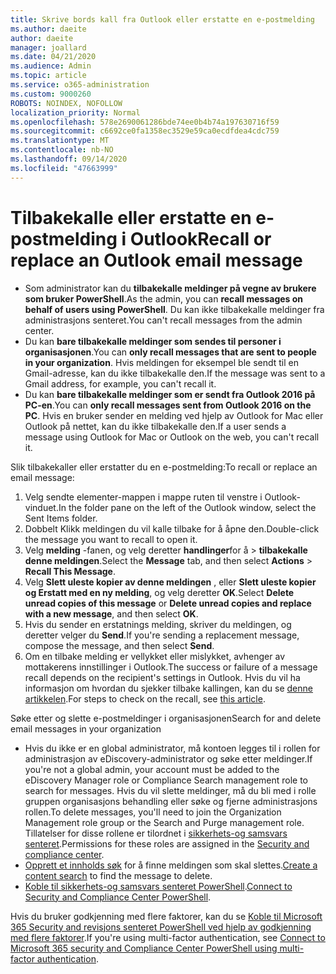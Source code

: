 ```yaml
---
title: Skrive bords kall fra Outlook eller erstatte en e-postmelding
ms.author: daeite
author: daeite
manager: joallard
ms.date: 04/21/2020
ms.audience: Admin
ms.topic: article
ms.service: o365-administration
ms.custom: 9000260
ROBOTS: NOINDEX, NOFOLLOW
localization_priority: Normal
ms.openlocfilehash: 578e2690061286bde74ee0b4b74a197630716f59
ms.sourcegitcommit: c6692ce0fa1358ec3529e59ca0ecdfdea4cdc759
ms.translationtype: MT
ms.contentlocale: nb-NO
ms.lasthandoff: 09/14/2020
ms.locfileid: "47663999"
---
```

# <a name="recall-or-replace-an-outlook-email-message"></a><span data-ttu-id="b4991-102">Tilbakekalle eller erstatte en e-postmelding i Outlook</span><span class="sxs-lookup"><span data-stu-id="b4991-102">Recall or replace an Outlook email message</span></span>

- <span data-ttu-id="b4991-103">Som administrator kan du **tilbakekalle meldinger på vegne av brukere som bruker PowerShell**.</span><span class="sxs-lookup"><span data-stu-id="b4991-103">As the admin, you can **recall messages on behalf of users using PowerShell**.</span></span> <span data-ttu-id="b4991-104">Du kan ikke tilbakekalle meldinger fra administrasjons senteret.</span><span class="sxs-lookup"><span data-stu-id="b4991-104">You can't recall messages from the admin center.</span></span>
- <span data-ttu-id="b4991-105">Du kan **bare tilbakekalle meldinger som sendes til personer i organisasjonen**.</span><span class="sxs-lookup"><span data-stu-id="b4991-105">You can **only recall messages that are sent to people in your organization**.</span></span> <span data-ttu-id="b4991-106">Hvis meldingen for eksempel ble sendt til en Gmail-adresse, kan du ikke tilbakekalle den.</span><span class="sxs-lookup"><span data-stu-id="b4991-106">If the message was sent to a Gmail address, for example, you can't recall it.</span></span>
- <span data-ttu-id="b4991-107">Du kan **bare tilbakekalle meldinger som er sendt fra Outlook 2016 på PC-en**.</span><span class="sxs-lookup"><span data-stu-id="b4991-107">You can **only recall messages sent from Outlook 2016 on the PC**.</span></span> <span data-ttu-id="b4991-108">Hvis en bruker sender en melding ved hjelp av Outlook for Mac eller Outlook på nettet, kan du ikke tilbakekalle den.</span><span class="sxs-lookup"><span data-stu-id="b4991-108">If a user sends a message using Outlook for Mac or Outlook on the web, you can't recall it.</span></span>

<span data-ttu-id="b4991-109">Slik tilbakekaller eller erstatter du en e-postmelding:</span><span class="sxs-lookup"><span data-stu-id="b4991-109">To recall or replace an email message:</span></span>

1. <span data-ttu-id="b4991-110">Velg sendte elementer-mappen i mappe ruten til venstre i Outlook-vinduet.</span><span class="sxs-lookup"><span data-stu-id="b4991-110">In the folder pane on the left of the Outlook window, select the Sent Items folder.</span></span>
1. <span data-ttu-id="b4991-111">Dobbelt Klikk meldingen du vil kalle tilbake for å åpne den.</span><span class="sxs-lookup"><span data-stu-id="b4991-111">Double-click the message you want to recall to open it.</span></span>
1. <span data-ttu-id="b4991-112">Velg **melding** -fanen, og velg deretter **handlinger**for å  >  **tilbakekalle denne meldingen**.</span><span class="sxs-lookup"><span data-stu-id="b4991-112">Select the **Message** tab, and then select **Actions** > **Recall This Message**.</span></span>
1. <span data-ttu-id="b4991-113">Velg **Slett uleste kopier av denne meldingen** , eller **Slett uleste kopier og Erstatt med en ny melding**, og velg deretter **OK**.</span><span class="sxs-lookup"><span data-stu-id="b4991-113">Select **Delete unread copies of this message** or **Delete unread copies and replace with a new message**, and then select **OK**.</span></span>
1. <span data-ttu-id="b4991-114">Hvis du sender en erstatnings melding, skriver du meldingen, og deretter velger du **Send**.</span><span class="sxs-lookup"><span data-stu-id="b4991-114">If you're sending a replacement message, compose the message, and then select **Send**.</span></span>
1. <span data-ttu-id="b4991-115">Om en tilbake melding er vellykket eller mislykket, avhenger av mottakerens innstillinger i Outlook.</span><span class="sxs-lookup"><span data-stu-id="b4991-115">The success or failure of a message recall depends on the recipient's settings in Outlook.</span></span> <span data-ttu-id="b4991-116">Hvis du vil ha informasjon om hvordan du sjekker tilbake kallingen, kan du se [denne artikkelen](https://support.office.com/article/35027f88-d655-4554-b4f8-6c0729a723a0).</span><span class="sxs-lookup"><span data-stu-id="b4991-116">For steps to check on the recall, see [this article](https://support.office.com/article/35027f88-d655-4554-b4f8-6c0729a723a0).</span></span>

<span data-ttu-id="b4991-117">Søke etter og slette e-postmeldinger i organisasjonen</span><span class="sxs-lookup"><span data-stu-id="b4991-117">Search for and delete email messages in your organization</span></span>

- <span data-ttu-id="b4991-118">Hvis du ikke er en global administrator, må kontoen legges til i rollen for administrasjon av eDiscovery-administrator og søke etter meldinger.</span><span class="sxs-lookup"><span data-stu-id="b4991-118">If you're not a global admin, your account must be added to the eDiscovery Manager role or Compliance Search management role to search for messages.</span></span> <span data-ttu-id="b4991-119">Hvis du vil slette meldinger, må du bli med i rolle gruppen organisasjons behandling eller søke og fjerne administrasjons rollen.</span><span class="sxs-lookup"><span data-stu-id="b4991-119">To delete messages, you'll need to join the Organization Management role group or the Search and Purge management role.</span></span> <span data-ttu-id="b4991-120">Tillatelser for disse rollene er tilordnet i [sikkerhets-og samsvars senteret](https://go.microsoft.com/fwlink/?linkid=2083731).</span><span class="sxs-lookup"><span data-stu-id="b4991-120">Permissions for these roles are assigned in the [Security and compliance center](https://go.microsoft.com/fwlink/?linkid=2083731).</span></span>
- <span data-ttu-id="b4991-121">[Opprett et innholds søk](https://docs.microsoft.com/microsoft-365/compliance/content-search) for å finne meldingen som skal slettes.</span><span class="sxs-lookup"><span data-stu-id="b4991-121">[Create a content search](https://docs.microsoft.com/microsoft-365/compliance/content-search) to find the message to delete.</span></span>
- <span data-ttu-id="b4991-122">[Koble til sikkerhets-og samsvars senteret PowerShell](https://docs.microsoft.com/powershell/exchange/office-365-scc/connect-to-scc-powershell/connect-to-scc-powershell?view=exchange-ps).</span><span class="sxs-lookup"><span data-stu-id="b4991-122">[Connect to Security and Compliance Center PowerShell](https://docs.microsoft.com/powershell/exchange/office-365-scc/connect-to-scc-powershell/connect-to-scc-powershell?view=exchange-ps).</span></span>

<span data-ttu-id="b4991-123">Hvis du bruker godkjenning med flere faktorer, kan du se [Koble til Microsoft 365 Security and revisjons senteret PowerShell ved hjelp av godkjenning med flere faktorer](https://docs.microsoft.com/powershell/exchange/office-365-scc/connect-to-scc-powershell/mfa-connect-to-scc-powershell?view=exchange-ps).</span><span class="sxs-lookup"><span data-stu-id="b4991-123">If you're using multi-factor authentication, see [Connect to Microsoft 365 security and Compliance Center PowerShell using multi-factor authentication](https://docs.microsoft.com/powershell/exchange/office-365-scc/connect-to-scc-powershell/mfa-connect-to-scc-powershell?view=exchange-ps).</span></span>
